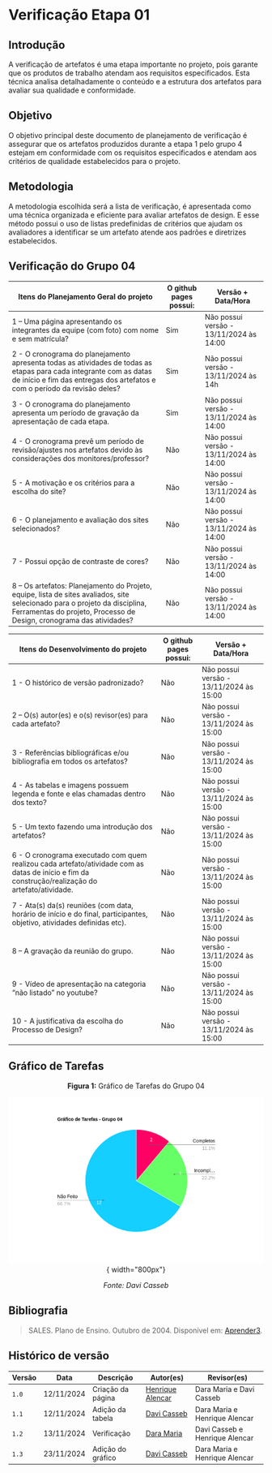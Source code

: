 # Verificação Etapa 01

## Introdução
A verificação de artefatos é uma etapa importante no projeto, pois garante que os produtos de trabalho atendam aos requisitos especificados. Esta técnica analisa detalhadamente o conteúdo e a estrutura dos artefatos para avaliar sua qualidade e conformidade.

## Objetivo
O objetivo principal deste documento de planejamento de verificação é assegurar que os artefatos produzidos durante a etapa 1 pelo grupo 4 estejam em conformidade com os requisitos especificados e atendam aos critérios de qualidade estabelecidos para o projeto. 

## Metodologia 
A metodologia escolhida será a lista de verificação, é apresentada como uma técnica organizada e eficiente para avaliar artefatos de design. E esse método possui o uso de listas predefinidas de critérios que ajudam os avaliadores a identificar se um artefato atende aos padrões e diretrizes estabelecidos. 

## Verificação do Grupo 04

<center>

| Itens do Planejamento Geral do projeto | O github pages possui: | Versão + Data/Hora |
| ------------- | ------------- | ------------- |
| 1 – Uma página apresentando os integrantes da equipe (com foto) com nome e sem matrícula?  | Sim  | Não possui versão - 13/11/2024 às 14:00 |
| 2 - O cronograma do planejamento apresenta todas as atividades de todas as etapas para cada integrante com as datas de início e fim das entregas dos artefatos e com o período da revisão deles? | Sim | Não possui versão - 13/11/2024 às 14h |
| 3 - O cronograma do planejamento apresenta um período de gravação da apresentação de cada etapa.  | Sim  | Não possui versão - 13/11/2024 às 14:00 |
| 4 - O cronograma prevê um período de revisão/ajustes nos artefatos devido às considerações dos monitores/professor?  | Não  | Não possui versão - 13/11/2024 às 14:00 |
| 5 - A motivação e os critérios para a escolha do site?  | Não  | Não possui versão - 13/11/2024 às 14:00 |
| 6 - O planejamento e avaliação dos sites selecionados? | Não  | Não possui versão - 13/11/2024 às 14:00 |
| 7 - Possui opção de contraste de cores?  | Não  | Não possui versão - 13/11/2024 às 14:00 |
| 8 – Os artefatos: Planejamento do Projeto, equipe, lista de sites avaliados, site selecionado para o projeto da disciplina, Ferramentas do projeto, Processo de Design, cronograma das atividades? | Não  | Não possui versão - 13/11/2024 às 14:00 |


| Itens do Desenvolvimento do projeto | O github pages possui: | Versão + Data/Hora |
| ------------- | ------------- | ------------- |
| 1 - O histórico de versão padronizado? | Não | Não possui versão - 13/11/2024 às 15:00 |
| 2 – O(s) autor(es) e o(s) revisor(es) para cada artefato? | Não  | Não possui versão - 13/11/2024 às 15:00 |
| 3 - Referências bibliográficas e/ou bibliografia em todos os artefatos? | Não | Não possui versão - 13/11/2024 às 15:00 |
| 4 - As tabelas e imagens possuem legenda e fonte e elas chamadas dentro dos texto?  | Não  | Não possui versão - 13/11/2024 às 15:00 |
| 5 - Um texto fazendo uma introdução dos artefatos?  | Não  | Não possui versão - 13/11/2024 às 15:00 |
| 6 - O cronograma executado com quem realizou cada artefato/atividade com as datas de início e fim da construção/realização do artefato/atividade.  | Não  | Não possui versão - 13/11/2024 às 15:00 |
| 7 - Ata(s) da(s) reuniões (com data, horário de início e do final, participantes, objetivo, atividades definidas etc).  | Não  | Não possui versão - 13/11/2024 às 15:00 |
| 8 – A gravação da reunião do grupo.  | Não  | Não possui versão - 13/11/2024 às 15:00 |
| 9 - Vídeo de apresentação na categoria “não listado” no youtube?  | Não | Não possui versão - 13/11/2024 às 15:00 |
| 10 - A justificativa da escolha do Processo de Design?  | Não  | Não possui versão - 13/11/2024 às 15:00 |

</center>

## Gráfico de Tarefas

<center>

**Figura 1:** Gráfico de Tarefas do Grupo 04

![Pie Chart das Tarefas](docs/assets/verificações/grafico401.png){ width="800px"}

_Fonte: Davi Casseb_

</center>

## Bibliografia

> SALES. Plano de Ensino. Outubro de 2004. Disponível em: <a href="https://aprender3.unb.br/pluginfile.php/2972625/mod_resource/content/56/Plano_de_Ensino%20FIHC%20022024%20Turma%2001%20v1.pdf" target="_blank">Aprender3</a>.

## Histórico de versão

| Versão | Data       | Descrição                                | Autor(es)                                                                                       | Revisor(es)                                                                                                                                    |
| ------ | ---------- | ---------------------------------------- | ----------------------------------------------------------------------------------------------- | ---------------------------------------------------------------------------------------------------------------------------------------------- |
| `1.0`  | 12/11/2024 | Criação da página                     | [Henrique Alencar](https://github.com/henryqma) | Dara Maria e Davi Casseb |
| `1.1`  | 12/11/2024 | Adição da tabela                      | [Davi Casseb](https://github.com/dcasseb) | Dara Maria e Henrique Alencar |
| `1.2`  | 13/11/2024 | Verificação                     | [Dara Maria](https://github.com/dcasseb) | Davi Casseb e Henrique Alencar |
| `1.3`  | 23/11/2024 | Adição do gráfico                      | [Davi Casseb](https://github.com/dcasseb) | Dara Maria e Henrique Alencar |
